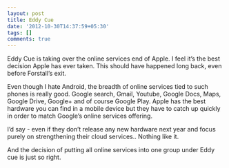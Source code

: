 ```yaml
---
layout: post
title: Eddy Cue
date: '2012-10-30T14:37:59+05:30'
tags: []
comments: true
---
```

Eddy Cue is taking over the online services end of Apple. I feel it’s the best decision Apple has ever taken. This should have happened long back, even before Forstall’s exit.

Even though I hate Android, the breadth of online services tied to such phones is really good. Google search, Gmail, Youtube, Google Docs, Maps, Google Drive, Google+ and of course Google Play. Apple has the best hardware you can find in a mobile device but they have to catch up quickly in order to match Google’s online services offering.

I’d say - even if they don’t release any new hardware next year and focus purely on strengthening their cloud services.. Nothing like it.

And the decision of putting all online services into one group under Eddy cue is just so right.

